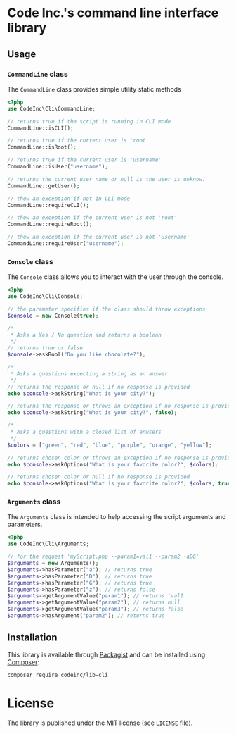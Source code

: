 # Code Inc.'s command line interface library

## Usage

### `CommandLine` class

The `CommandLine` class provides simple utility static methods

```php
<?php
use CodeInc\Cli\CommandLine;

// returns true if the script is running in CLI mode
CommandLine::isCLI(); 

// returns true if the current user is 'root'
CommandLine::isRoot(); 

// returns true if the current user is 'username'
CommandLine::isUser("username"); 

// returns the current user name or null is the user is unknow.
CommandLine::getUser();

// thow an exception if not in CLI mode
CommandLine::requireCLI(); 

// thow an exception if the current user is not 'root'
CommandLine::requireRoot(); 

// thow an exception if the current user is not 'username'
CommandLine::requireUser("username"); 
```

### `Console` class

The `Console` class allows you to interact with the user through the console. 

```php
<?php
use CodeInc\Cli\Console;

// the parameter specifies if the class should throw exceptions
$console = new Console(true);

/*
 * Asks a Yes / No question and returns a boolean
 */
// returns true or false
$console->askBool("Do you like chocolate?"); 

/*
 * Asks a questions expecting a string as an answer
 */
// returns the response or null if no response is provided
echo $console->askString("What is your city?"); 

// returns the response or throws an exception if no response is provided
echo $console->askString("What is your city?", false); 

/*
 * Asks a questions with a closed list of anwsers
 */
$colors = ["green", "red", "blue", "purple", "orange", "yellow"];

// returns chosen color or throws an exception if no response is provided
echo $console->askOptions("What is your favorite color?", $colors); 

// returns chosen color or null if no response is provided
echo $console->askOptions("What is your favorite color?", $colors, true); 
```

### `Arguments` class

The `Arguments` class is intended to help accessing the script arguments and parameters.

```php
<?php
use CodeInc\Cli\Arguments;

// for the request 'myScript.php --param1=val1 --param2 -aDG'
$arguments = new Arguments();
$arguments->hasParameter("a"); // returns true
$arguments->hasParameter("D"); // returns true
$arguments->hasParameter("G"); // returns true
$arguments->hasParameter("z"); // returns false
$arguments->getArgumentValue("param1"); // returns 'val1'
$arguments->getArgumentValue("param2"); // returns null
$arguments->getArgumentValue("param3"); // returns false
$arguments->hasArgument("param2"); // returns true
```

## Installation
This library is available through [Packagist](https://packagist.org/packages/codeinc/lib-cli) and can be installed using [Composer](https://getcomposer.org/): 

```bash
composer require codeinc/lib-cli
```

# License

The library is published under the MIT license (see [`LICENSE`](LICENSE) file).